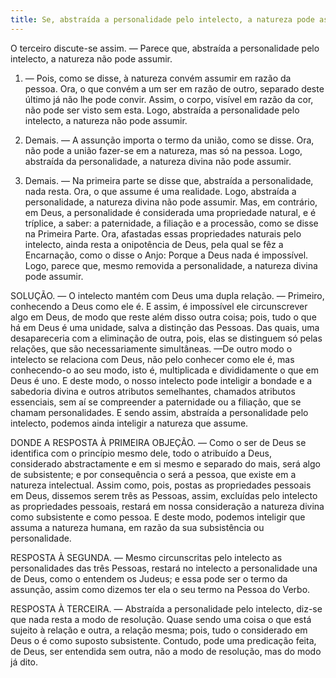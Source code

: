 ```yaml
---
title: Se, abstraída a personalidade pelo intelecto, a natureza pode assumir
---
```


O terceiro discute-se assim. — Parece que, abstraída a personalidade pelo intelecto, a natureza não pode assumir.  

1. — Pois, como se disse, à natureza convém assumir em razão da pessoa. Ora, o que convém a um ser em razão de outro, separado deste último já não lhe pode convir. Assim, o corpo, visível em razão da cor, não pode ser visto sem esta. Logo, abstraída a personalidade pelo intelecto, a natureza não pode assumir.  

2. Demais. — A assunção importa o termo da união, como se disse. Ora, não pode a união fazer-se em a natureza, mas só na pessoa. Logo, abstraída da personalidade, a natureza divina não pode assumir.  

3. Demais. — Na primeira parte se disse que, abstraída a personalidade, nada resta. Ora, o que assume é uma realidade. Logo, abstraída a personalidade, a natureza divina não pode assumir.  Mas, em contrário, em Deus, a personalidade é considerada uma propriedade natural, e é tríplice, a saber: a paternidade, a filiação e a processão, como se disse na Primeira Parte. Ora, afastadas essas propriedades naturais pelo intelecto, ainda resta a onipotência de Deus, pela qual se fêz a Encarnação, como o disse o Anjo: Porque a Deus nada é impossível. Logo, parece que, mesmo removida a personalidade, a natureza divina pode assumir.  

SOLUÇÃO. — O intelecto mantém com Deus uma dupla relação. — Primeiro, conhecendo a Deus como ele é. E assim, é impossível ele circunscrever algo em Deus, de modo que reste além disso outra coisa; pois, tudo o que há em Deus é uma unidade, salva a distinção das Pessoas. Das quais, uma desapareceria com a eliminação de outra, pois, elas se distinguem só pelas relações, que são necessariamente simultâneas. —De outro modo o intelecto se relaciona com Deus, não pelo conhecer como ele é, mas conhecendo-o ao seu modo, isto é, multiplicada e divididamente o que em Deus é uno. E deste modo, o nosso intelecto pode inteligir a bondade e a sabedoria divina e outros atributos semelhantes, chamados atributos essenciais, sem aí se compreender a paternidade ou a filiação, que se chamam personalidades. E sendo assim, abstraída a personalidade pelo intelecto, podemos ainda inteligir a natureza que assume.  

DONDE A RESPOSTA À PRIMEIRA OBJEÇÃO. — Como o ser de Deus se identifica com o princípio mesmo dele, todo o atribuído a Deus, considerado abstractamente e em si mesmo e separado do mais, será algo de subsistente; e por consequência o será a pessoa, que existe em a natureza intelectual. Assim como, pois, postas as propriedades pessoais em Deus, dissemos serem três as Pessoas, assim, excluídas pelo intelecto as propriedades pessoais, restará em nossa consideração a natureza divina como subsistente e como pessoa. E deste modo, podemos inteligir que assuma a natureza humana, em razão da sua subsistência ou personalidade.  

RESPOSTA À SEGUNDA. — Mesmo circunscritas pelo intelecto as personalidades das três Pessoas, restará no intelecto a personalidade una de Deus, como o entendem os Judeus; e essa pode ser o termo da assunção, assim como dizemos ter ela o seu termo na Pessoa do Verbo.  

RESPOSTA À TERCEIRA. — Abstraída a personalidade pelo intelecto, diz-se que nada resta a modo de resolução. Quase sendo uma coisa o que está sujeito à relação e outra, a relação mesma; pois, tudo o considerado em Deus o é como suposto subsistente. Contudo, pode uma predicação feita, de Deus, ser entendida sem outra, não a modo de resolução, mas do modo já dito.